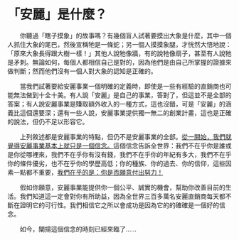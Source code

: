 # 「安麗」是什麼？

&emsp;&emsp;你聽過「瞎子摸象」的故事嗎？有幾個盲人試著要摸出大象是什麼，其中一個人抓住大象的尾巴，然後宣稱牠是一條蛇；另一個人摸摸象腿，才恍然大悟地說：「原來大象長得跟大樹一樣！」其他人說牠像牆，有的說牠像扇子，甚至有人說牠是矛刺。無論如何，每個人都相信自己是對的，因為他們是由自己所掌握的證據來做判斷；然而他們沒有一個人對大象的認知是正確的。

&emsp;&emsp;當我們試著要給安麗事業一個明確的定義時，即使是一些有經驗的直銷商也可能無法做到十全十美。有人說「安麗」是自己的事業，答對了，但這並不是全部的答案；有人說安麗事業是賺取額外收入的一種方式，這也沒錯，可是「安麗」的涵義比這個還要深；還有一些人說，安麗事業提供獨一無二的創業計畫，這也是正確的說法，但仍不足以形容它。

&emsp;&emsp;上列敘述都是安麗事業的特點，但仍不是安麗事業的全部。<u>從一開始，我們就覺得安麗事業基本上就只是一個信念。</u>這個信念告訴全世界：我們不在乎你是誰或是你從哪裡來，我們不在乎你有沒有錢，我們不在乎你的年紀有多大，我們不在乎你的條件優劣，也不在乎你的學歷高低；你的種族、你的過去、你的信仰，這些因素一點都不重要，<u>我們在乎的是：你是否願意付出努力！</u>

&emsp;&emsp;假如你願意，安麗事業能提供你一個公平、誠實的機會，幫助你改善目前的生活。我們知道這一定會對你有所助益，因為全世界三百多萬名安麗直銷商每天都不斷在證明它的可行性。我們相信它之所以會成功是因為它的的確確是一個好的信念。

&emsp;&emsp;如今，闡揚這個信念的時刻已經來臨了……
